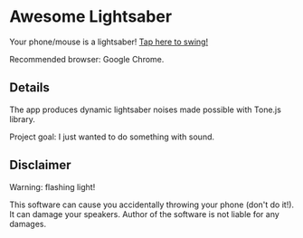 # Awesome Lightsaber
Your phone/mouse is a lightsaber! [Tap here to swing!](https://gitkonst.github.io/awesome-lightsaber)

Recommended browser: Google Chrome.

## Details
The app produces dynamic lightsaber noises made possible with Tone.js library.

Project goal: I just wanted to do something with sound.

## Disclaimer
Warning: flashing light!

This software can cause you accidentally throwing your phone (don't do it!). It can damage your speakers. Author of the software is not liable for any damages.
